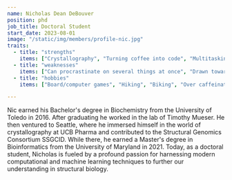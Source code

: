 ```yaml
---
name: Nicholas Dean DeBouver
position: phd
job_title: Doctoral Student
start_date: 2023-08-01
image: "/static/img/members/profile-nic.jpg"
traits: 
  - title: "strengths"
    items: ["Crystallography", "Turning coffee into code", "Multitasking", "Tipping"] 
  - title: "weaknesses"
    items: ["Can procrastinate on several things at once", "Drawn towards shiny things", "Dogs"]
  - title: "hobbies"
    items: ["Board/computer games", "Hiking", "Biking", "Over caffeinating"]

---
```


Nic earned his Bachelor's degree in Biochemistry from the University of Toledo in 2016. After graduating he worked in the lab of Timothy Mueser. He then ventured to Seattle, where he immersed himself in the world of crystallography at UCB Pharma and contributed to the Structural Genomics Consortium SSGCID. While there, he earned a Master's degree in Bioinformatics from the University of Maryland in 2021. Today, as a doctoral student, Nicholas is fueled by a profound passion for harnessing modern computational and machine learning techniques to further our understanding in structural biology.